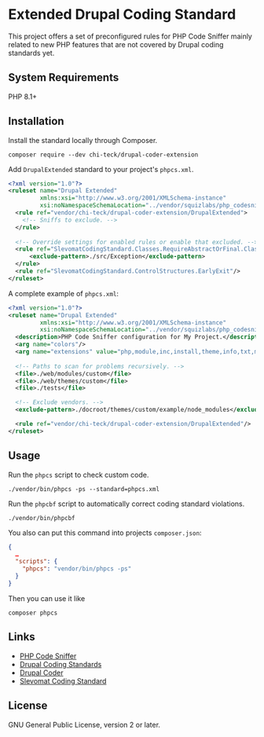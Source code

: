 # Extended Drupal Coding Standard

This project offers a set of preconfigured rules for PHP Code Sniffer mainly related to new PHP features that are not
covered by Drupal coding standards yet.
 
## System Requirements

PHP 8.1+

## Installation

Install the standard locally through Composer. 

```shell
composer require --dev chi-teck/drupal-coder-extension
```

Add `DrupalExtended` standard to your project's `phpcs.xml`.

```xml
<?xml version="1.0"?>
<ruleset name="Drupal Extended"
         xmlns:xsi="http://www.w3.org/2001/XMLSchema-instance"
         xsi:noNamespaceSchemaLocation="../vendor/squizlabs/php_codesniffer/phpcs.xsd">
  <rule ref="vendor/chi-teck/drupal-coder-extension/DrupalExtended">
    <!-- Sniffs to exclude. -->
  </rule>
    
  <!-- Override settings for enabled rules or enable that excluded. -->
  <rule ref="SlevomatCodingStandard.Classes.RequireAbstractOrFinal.ClassNeitherAbstractNorFinal">
      <exclude-pattern>./src/Exception</exclude-pattern>
  </rule>
  <rule ref="SlevomatCodingStandard.ControlStructures.EarlyExit"/>
</ruleset>
```

A complete example of `phpcs.xml`:

```xml
<?xml version="1.0"?>
<ruleset name="Drupal Extended"
         xmlns:xsi="http://www.w3.org/2001/XMLSchema-instance"
         xsi:noNamespaceSchemaLocation="../vendor/squizlabs/php_codesniffer/phpcs.xsd">
  <description>PHP Code Sniffer configuration for My Project.</description>
  <arg name="colors"/>
  <arg name="extensions" value="php,module,inc,install,theme,info,txt,md,yml"/>
    
  <!-- Paths to scan for problems recursively. -->
  <file>./web/modules/custom</file>
  <file>./web/themes/custom</file>
  <file>./tests</file>

  <!-- Exclude vendors. -->
  <exclude-pattern>./docroot/themes/custom/example/node_modules</exclude-pattern>

  <rule ref="vendor/chi-teck/drupal-coder-extension/DrupalExtended"/>
</ruleset>
```

## Usage

Run the `phpcs` script to check custom code.

```
./vendor/bin/phpcs -ps --standard=phpcs.xml
```

Run the `phpcbf` script to automatically correct coding standard violations.

```
./vendor/bin/phpcbf
```

You also can put this command into projects `composer.json`:

```json
{
  …
  "scripts": {
    "phpcs": "vendor/bin/phpcs -ps"
  }
}
```

Then you can use it like

```shell
composer phpcs
```

## Links

* [PHP Code Sniffer](https://github.com/squizlabs/PHP_CodeSniffer)
* [Drupal Coding Standards](https://www.drupal.org/node/2802991)
* [Drupal Coder](https://www.drupal.org/project/coder)
* [Slevomat Coding Standard](https://github.com/slevomat/coding-standard)

## License

GNU General Public License, version 2 or later.
